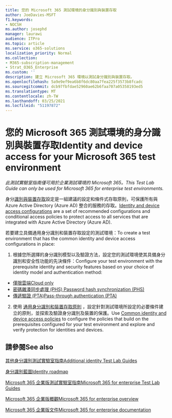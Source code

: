 ```yaml
---
title: 您的 Microsoft 365 測試環境的身分識別與裝置存取
author: JoeDavies-MSFT
f1.keywords:
- NOCSH
ms.author: josephd
manager: laurawi
audience: ITPro
ms.topic: article
ms.service: o365-solutions
localization_priority: Normal
ms.collection:
- M365-subscription-management
- Strat_O365_Enterprise
ms.custom: ''
description: 建立 Microsoft 365 環境以測試身分識別與裝置存取。
ms.openlocfilehash: 5a9e9ef9ea6b8f6dc80aa7fea225f3573b8fcadc
ms.sourcegitcommit: dcb97fbfdae52960ae62b6faa707a05358193ed5
ms.translationtype: MT
ms.contentlocale: zh-TW
ms.lasthandoff: 03/25/2021
ms.locfileid: "51197872"
---
```

# <a name="identity-and-device-access-for-your-microsoft-365-test-environment"></a><span data-ttu-id="d68cc-103">您的 Microsoft 365 測試環境的身分識別與裝置存取</span><span class="sxs-lookup"><span data-stu-id="d68cc-103">Identity and device access for your Microsoft 365 test environment</span></span>

<span data-ttu-id="d68cc-104">*此測試實驗室指南僅可用於企業測試環境的 Microsoft 365。*</span><span class="sxs-lookup"><span data-stu-id="d68cc-104">*This Test Lab Guide can only be used for Microsoft 365 for enterprise test environments.*</span></span>

<span data-ttu-id="d68cc-105">身分[識別與裝置存取](../security/office-365-security/microsoft-365-policies-configurations.md)設定是一組建議的設定和條件式存取原則，可保護所有與 Azure Active Directory (Azure AD) 整合的服務的存取。</span><span class="sxs-lookup"><span data-stu-id="d68cc-105">[Identity and device access configurations](../security/office-365-security/microsoft-365-policies-configurations.md) are a set of recommended configurations and conditional access policies to protect access to all services that are integrated with Azure Active Directory (Azure AD).</span></span>

<span data-ttu-id="d68cc-106">若要建立具備通用身分識別和裝置存取設定的測試環境：</span><span class="sxs-lookup"><span data-stu-id="d68cc-106">To create a test environment that has the common identity and device access configurations in place:</span></span>

1. <span data-ttu-id="d68cc-107">根據您所選擇的身分識別模型以及驗證方法，設定您的測試環境使其具備身分識別和安全性功能的先決條件：</span><span class="sxs-lookup"><span data-stu-id="d68cc-107">Configure your test environment with the prerequisite identity and security features based on your choice of identity model and authentication method:</span></span>

  - [<span data-ttu-id="d68cc-108">僅限雲端</span><span class="sxs-lookup"><span data-stu-id="d68cc-108">Cloud only</span></span>](cloud-only-prereqs-m365-test-environment.md)
  - [<span data-ttu-id="d68cc-109">密碼雜湊同步處理 (PHS) </span><span class="sxs-lookup"><span data-stu-id="d68cc-109">Password hash synchronization (PHS)</span></span>](phs-prereqs-m365-test-environment.md)
  - [<span data-ttu-id="d68cc-110">傳遞驗證 (PTA)</span><span class="sxs-lookup"><span data-stu-id="d68cc-110">Pass-through authentication (PTA)</span></span>](pta-prereqs-m365-test-environment.md)

2. <span data-ttu-id="d68cc-111">使用 [通用身分識別和裝置存取原則](../security/office-365-security/identity-access-policies.md) ，設定針對測試環境所設定的必要條件建立的原則，並探索及驗證身分識別及裝置的保護。</span><span class="sxs-lookup"><span data-stu-id="d68cc-111">Use [Common identity and device access policies](../security/office-365-security/identity-access-policies.md) to configure the policies that build on the prerequisites configured for your test environment and explore and verify protection for identities and devices.</span></span>

## <a name="see-also"></a><span data-ttu-id="d68cc-112">請參閱</span><span class="sxs-lookup"><span data-stu-id="d68cc-112">See also</span></span>

[<span data-ttu-id="d68cc-113">其他身分識別測試實驗室指南</span><span class="sxs-lookup"><span data-stu-id="d68cc-113">Additional identity Test Lab Guides</span></span>](m365-enterprise-test-lab-guides.md#identity)

[<span data-ttu-id="d68cc-114">身分識別藍圖</span><span class="sxs-lookup"><span data-stu-id="d68cc-114">Identity roadmap</span></span>](identity-roadmap-microsoft-365.md)

[<span data-ttu-id="d68cc-115">Microsoft 365 企業版測試實驗室指南</span><span class="sxs-lookup"><span data-stu-id="d68cc-115">Microsoft 365 for enterprise Test Lab Guides</span></span>](m365-enterprise-test-lab-guides.md)

[<span data-ttu-id="d68cc-116">Microsoft 365 企業版概觀</span><span class="sxs-lookup"><span data-stu-id="d68cc-116">Microsoft 365 for enterprise overview</span></span>](microsoft-365-overview.md)

[<span data-ttu-id="d68cc-117">Microsoft 365 企業版文件</span><span class="sxs-lookup"><span data-stu-id="d68cc-117">Microsoft 365 for enterprise documentation</span></span>](/microsoft-365-enterprise/)
